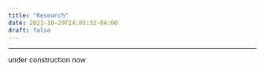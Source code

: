 ```yaml
---
title: "Research"
date: 2021-10-29T14:05:32-04:00
draft: false
---
```


----------------------------------------
under construction now

